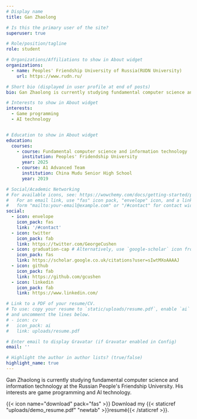 ```yaml
---
# Display name
title: Gan Zhaolong

# Is this the primary user of the site?
superuser: true

# Role/position/tagline
role: student

# Organizations/Affiliations to show in About widget
organizations:
  - name: Peoples' Friendship University of Russia(RUDN University)
    url: https://www.rudn.ru/

# Short bio (displayed in user profile at end of posts)
bio: Gan Zhaolong is currently studying fundamental computer science and information technology at the Russian People's Friendship University. His interests are game programming and AI technology.

# Interests to show in About widget
interests:
  - Game programming
  - AI technology


# Education to show in About widget
education:
  courses:
    - course: Fundamental computer science and information technology
      institution: Peoples' Fridendship University
      year: 2025
    - course: A1 Advanced Team
      institution: China Mudu Senior High School
      year: 2019

# Social/Academic Networking
# For available icons, see: https://wowchemy.com/docs/getting-started/page-builder/#icons
#   For an email link, use "fas" icon pack, "envelope" icon, and a link in the
#   form "mailto:your-email@example.com" or "/#contact" for contact widget.
social:
  - icon: envelope
    icon_pack: fas
    link: '/#contact'
  - icon: twitter
    icon_pack: fab
    link: https://twitter.com/GeorgeCushen
  - icon: graduation-cap # Alternatively, use `google-scholar` icon from `ai` icon pack
    icon_pack: fas
    link: https://scholar.google.co.uk/citations?user=sIwtMXoAAAAJ
  - icon: github
    icon_pack: fab
    link: https://github.com/gcushen
  - icon: linkedin
    icon_pack: fab
    link: https://www.linkedin.com/

# Link to a PDF of your resume/CV.
# To use: copy your resume to `static/uploads/resume.pdf`, enable `ai` icons in `params.toml`,
# and uncomment the lines below.
# - icon: cv
#   icon_pack: ai
#   link: uploads/resume.pdf

# Enter email to display Gravatar (if Gravatar enabled in Config)
email: ''

# Highlight the author in author lists? (true/false)
highlight_name: true
---
```


Gan Zhaolong is currently studying fundamental computer science and information technology at the Russian People's Friendship University. His interests are game programming and AI technology.

{{< icon name="download" pack="fas" >}} Download my {{< staticref "uploads/demo_resume.pdf" "newtab" >}}resumé{{< /staticref >}}.

